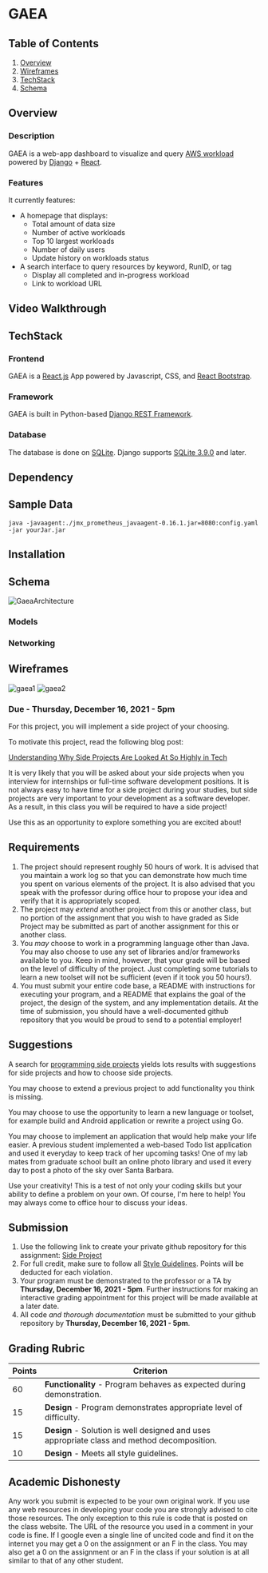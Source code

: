 GAEA
============

## Table of Contents
1. [Overview](#Overview)
2. [Wireframes](#Wireframes)
3. [TechStack](#TechStack)
4. [Schema](#Schema)

## Overview
### Description
GAEA is a web-app dashboard to visualize and query [AWS workload](https://docs.aws.amazon.com/wellarchitected/latest/userguide/workloads.html) powered by [Django](https://www.djangoproject.com/) + [React](https://reactjs.org/).

### Features

It currently features:

- A homepage that displays:
    - Total amount of data size
    - Number of active workloads
    - Top 10 largest workloads
    - Number of daily users
    - Update history on workloads status
- A search interface to query resources by keyword, RunID, or tag
    - Display all completed and in-progress workload
    - Link to workload URL

## Video Walkthrough

## TechStack
### Frontend
GAEA is a [React.js](https://reactjs.org/) App powered by Javascript, CSS, and [React Bootstrap](https://react-bootstrap.github.io/).

### Framework
GAEA is built in Python-based [Django REST Framework](https://www.django-rest-framework.org/).

### Database
The database is done on [SQLite](https://docs.python.org/3/library/sqlite3.html#module-sqlite3). Django supports [SQLite 3.9.0](https://docs.djangoproject.com/en/3.2/ref/databases/#sqlite-notes) and later.

## Dependency

## Sample Data
```
java -javaagent:./jmx_prometheus_javaagent-0.16.1.jar=8080:config.yaml -jar yourJar.jar
```
## Installation

## Schema 

![GaeaArchitecture](https://user-images.githubusercontent.com/60201466/138249641-57944a61-450c-4791-9076-5945c5f9e752.png)

### Models

### Networking

## Wireframes
![gaea1](https://user-images.githubusercontent.com/60201466/138014716-9162be01-db68-4349-b246-8f4160425d88.jpg)
![gaea2](https://user-images.githubusercontent.com/60201466/138014722-b793f975-f480-40b4-98ba-bfdd7b563e43.jpg)


### Due - Thursday, December 16, 2021 - 5pm

For this project, you will implement a side project of your choosing.

To motivate this project, read the following blog post:

[Understanding Why Side Projects Are Looked At So Highly in Tech](https://www.linkedin.com/pulse/understanding-why-side-projects-looked-so-highly-tech-ming-chow/)

It is very likely that you will be asked about your side projects when you interview for internships or full-time software development positions. It is not always easy to have time for a side project during your studies, but side projects are very important to your development as a software developer. As a result, in this class you will be required to have a side project! 

Use this as an opportunity to explore something you are excited about! 

## Requirements

1. The project should represent roughly 50 hours of work. It is advised that you maintain a work log so that you can demonstrate how much time you spent on various elements of the project. It is also advised that you speak with the professor during office hour to propose your idea and verify that it is appropriately scoped.
2. The project may *extend* another project from this or another class, but no portion of the assignment that you wish to have graded as Side Project may be submitted as part of another assignment for this or another class.
3. You *may* choose to work in a programming language other than Java. You may also choose to use any set of libraries and/or frameworks available to you. Keep in mind, however, that your grade will be based on the level of difficulty of the project. Just completing some tutorials to learn a new toolset will not be sufficient (even if it took you 50 hours!).
4. You must submit your entire code base, a README with instructions for executing your program, and a README that explains the goal of the project, the design of the system, and any implementation details. At the time of submission, you should have a well-documented github repository that you would be proud to send to a potential employer!

## Suggestions

A search for [programming side projects](https://www.google.com/search?q=programming+side+projects&oq=programming+side+projects&aqs=chrome..69i57.3250j0j7&sourceid=chrome&ie=UTF-8) yields lots results with suggestions for side projects and how to choose side projects.

You may choose to extend a previous project to add functionality you think is missing.

You may choose to use the opportunity to learn a new language or toolset, for example build and Android application or rewrite a project using Go.

You may choose to implement an application that would help make your life easier. A previous student implemented a web-based Todo list application and used it everyday to keep track of her upcoming tasks! One of my lab mates from graduate school built an online photo library and used it every day to post a photo of the sky over Santa Barbara. 

Use your creativity! This is a test of not only your coding skills but your ability to define a problem on your own. Of course, I'm here to help! You may always come to office hour to discuss your ideas.

## Submission

1. Use the following link to create your private github repository for this assignment: [Side Project](https://classroom.github.com/a/rMpWJJ-_)
2. For full credit, make sure to follow all [Style Guidelines](https://github.com/CS601-F21/notes/blob/main/admin/style.md). Points will be deducted for each violation.
3. Your program must be demonstrated to the professor or a TA by **Thursday, December 16, 2021 - 5pm**. Further instructions for making an interactive grading appointment for this project will be made available at a later date.
4. All code *and thorough documentation* must be submitted to your github repository by **Thursday, December 16, 2021 - 5pm**.

## Grading Rubric

| Points | Criterion |
| ------ | -------- |  
| 60 | **Functionality** - Program behaves as expected during demonstration. |  
| 15 | **Design** - Program demonstrates appropriate level of difficulty. |  
| 15 | **Design** - Solution is well designed and uses appropriate class and method decomposition. | 
| 10 | **Design** - Meets all style guidelines. |  


## Academic Dishonesty

Any work you submit is expected to be your own original work. If you use any web resources in developing your code you are strongly advised to cite those resources. The only exception to this rule is code that is posted on the class website. The URL of the resource you used in a comment in your code is fine. If I google even a single line of uncited code and find it on the internet you may get a 0 on the assignment or an F in the class. You may also get a 0 on the assignment or an F in the class if your solution is at all similar to that of any other student.

